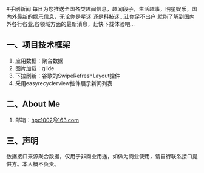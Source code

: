 #手刷新闻 每日为您推送全国各类趣闻信息，趣闻段子，生活趣事，明星娱乐，国内外最新的娱乐信息，无论你是星迷 还是科技迷...让你足不出户 就能了解到国内外各行各业,各领域方面的最新消息，赶快下载体验吧...
## 一、项目技术框架
1. 应用数据：聚合数据<br>
2. 图片加载：glide
3. 下拉刷新：谷歌的SwipeRefreshLayout控件
4. 采用easyrecyclerview控件展示新闻列表
## 二、About Me
1. 邮箱：hpc1002@163.com<br>
## 三、声明
  数据接口来源聚合数据，仅用于非商业用途，如做为商业使用，请自行联系接口提供方。本人概不负责。